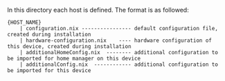 In this directory each host is defined.
The format is as followed:

```
{HOST_NAME}
	| configuration.nix	---------------- default configuration file, created during installation
	| hardware-configuration.nix	---- hardware configuration of this device, created during installation
	| additionalHomeConfig.nix	-------- additional configuration to be imported for home manager on this device 
	| additionalConfig.nix	------------ additional configuration to be imported for this device
```